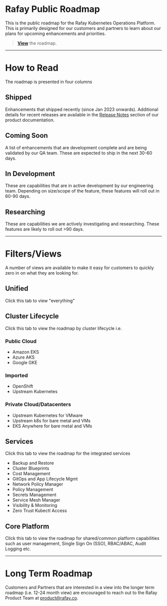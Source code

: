 # Rafay Public Roadmap
This is the public roadmap for the Rafay Kubernetes Operations Platform. This is primarily designed for our customers and partners to learn about our plans for upcoming enhancements and priorities. 

> **[View](https://github.com/orgs/RafaySystems/projects/3/views/1)** the roadmap. 

--- 

# How to Read 
The roadmap is presented in four columns

## Shipped
Enhancements that shipped recently (since Jan 2023 onwards). Additional details for recent releases are available in the [Release Notes](https://docs.rafay.co/releasenotes/overview/) section of our product documentation. 

## Coming Soon
A list of enhancements that are development complete and are being validated by our QA team. These are expected to ship in the next 30-60 days. 

## In Development 
These are capabilities that are in active development by our engineering team. Depending on size/scope of the feature, these features will roll out in 60-90 days. 

## Researching
These are capabilities we are actively investigating and researching. These features are likely to roll out >90 days. 

--- 
# Filters/Views

A number of views are available to make it easy for customers to quickly zero in on what they are looking for. 

## Unified
Click this tab to view "everything" 

## Cluster Lifecycle 
Click this tab to view the roadmap by cluster lifecycle i.e. 

### Public Cloud
- Amazon EKS
- Azure AKS
- Google GKE

### Imported 
- OpenShift 
- Upstream Kubernetes 

### Private Cloud/Datacenters
- Upstream Kubernetes for VMware
- Upstream k8s for bare metal and VMs  
- EKS Anywhere for bare metal and VMs 

## Services
Click this tab to view the roadmap for the integrated services

- Backup and Restore 
- Cluster Blueprints 
- Cost Management 
- GitOps and App Lifecycle Mgmt 
- Network Policy Manager 
- Policy Management 
- Secrets Management
- Service Mesh Manager 
- Visibility & Monitoring 
- Zero Trust Kubectl Access 

## Core Platform 
Click this tab to view the roadmap for shared/common platform capabilities such as user management, Single Sign On (SSO), RBAC/ABAC, Audit Logging etc. 

---
# Long Term Roadmap

Customers and Partners that are interested in a view into the longer term roadmap (i.e. 12-24 month view) are encouraged to reach out to the Rafay Product Team at product@rafay.co. 
